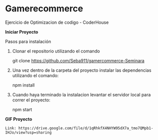 # Gamerecommerce
Ejercicio de Optimizacion de codigo - CoderHouse

**Iniciar Proyecto**

Pasos para instalación

1. Clonar el repositorio utilizando el comando 

    git clone https://github.com/Seba911/gamercommerce-Seminara

2. Una vez dentro de la carpeta del proyecto instalar las dependencias utilizando el comando:

    npm install
    
3. Cuando haya terminado la instalacion levantar el servidor local para correr el proyecto:

    npm start

**GIF Proyecto**

    Link: https://drive.google.com/file/d/1qRhkfX4NHYW95dX7a_tmo7QMpb1-IHJo/view?usp=sharing
